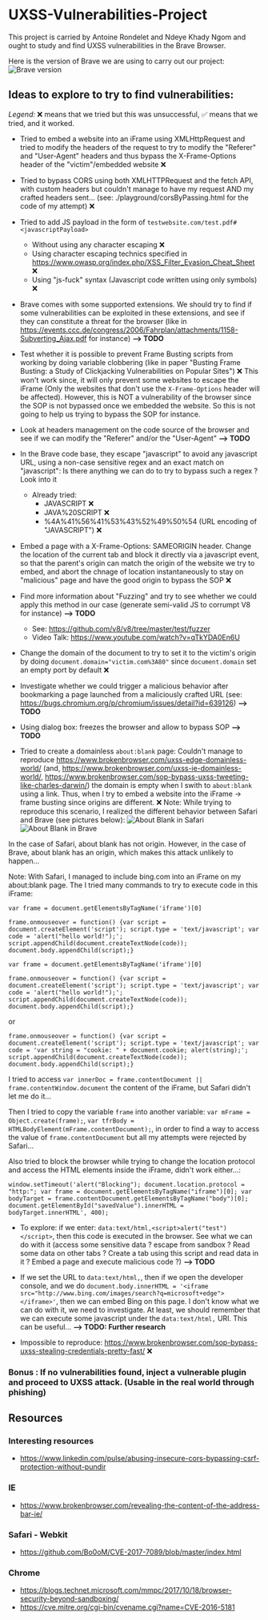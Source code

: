 # UXSS-Vulnerabilities-Project
This project is carried by Antoine Rondelet and Ndeye Khady Ngom and ought to study and find UXSS vulnerabilities in the Brave Browser.

Here is the version of Brave we are using to carry out our project:
![Brave version](.github/BraveVersion.png)

## Ideas to explore to try to find vulnerabilities:
*Legend:* :x: means that we tried but this was unsuccessful, :white_check_mark: means that we tried, and it worked.

- Tried to embed a website into an iFrame using XMLHttpRequest and tried to modify the headers of the request to try to modify the "Referer" and "User-Agent" headers and thus bypass the X-Frame-Options header of the "victim"/embedded website :x:

- Tried to bypass CORS using both XMLHTTPRequest and the fetch API, with custom headers but couldn't manage to have my request AND my crafted headers sent... (see: ./playground/corsByPassing.html for the code of my attempt) :x:

- Tried to add JS payload in the form of `testwebsite.com/test.pdf#<javascriptPayload>`
  - Without using any character escaping :x:
  - Using character escaping technics specified in https://www.owasp.org/index.php/XSS_Filter_Evasion_Cheat_Sheet :x:
  - Using "js-fuck" syntax (Javascript code written using only symbols) :x:

- Brave comes with some supported extensions. We should try to find if some vulnerabilities can be exploited in these extensions, and see if they can constitute a threat for the browser (like in https://events.ccc.de/congress/2006/Fahrplan/attachments/1158-Subverting_Ajax.pdf for instance) **--> TODO**

- Test whether it is possible to prevent Frame Busting scripts from working by doing variable clobbering (like in paper "Busting Frame Busting:
a Study of Clickjacking Vulnerabilities on Popular Sites") :x: This won't work since, it will only prevent some websites to escape the iFrame (Only the websites that don't use the `X-Frame-Options` header will be affected). However, this is NOT a vulnerability of the browser since the SOP is not bypassed once we embedded the website. So this is not going to help us trying to bypass the SOP for instance.

- Look at headers management on the code source of the browser and see if we can modify the "Referer" and/or the "User-Agent" **--> TODO**

- In the Brave code base, they escape "javascript" to avoid any javascript URL, using a non-case sensitive regex and an exact match on "javascript": Is there anything we can do to try to bypass such a regex ? Look into it
  - Already tried:
    - JAVASCRIPT :x:
    - JAVA%20SCRIPT :x:
    - %4A%41%56%41%53%43%52%49%50%54 (URL encoding of "JAVASCRIPT") :x:

- Embed a page with a X-Frame-Options: SAMEORIGIN header. Change the location of the current tab and block it directly via a javascript event, so that the parent's origin can match the origin of the website we try to embed, and abort the chnage of location instantaneously to stay on "malicious" page and have the good origin to bypass the SOP :x:

- Find more information about "Fuzzing" and try to see whether we could apply this method in our case (generate semi-valid JS to corrumpt V8 for instance) **--> TODO**
  - See: https://github.com/v8/v8/tree/master/test/fuzzer
  - Video Talk: https://www.youtube.com/watch?v=qTkYDA0En6U

- Change the domain of the document to try to set it to the victim's origin by doing `document.domain="victim.com%3A80"` since `document.domain` set an empty port by default :x:

- Investigate whether we could trigger a malicious behavior after bookmarking a page launched from a maliciously crafted URL (see: https://bugs.chromium.org/p/chromium/issues/detail?id=639126) **--> TODO**

- Using dialog box: freezes the browser and allow to bypass SOP **--> TODO**

- Tried to create a domainless `about:blank` page: Couldn't manage to reproduce https://www.brokenbrowser.com/uxss-edge-domainless-world/ (and, https://www.brokenbrowser.com/uxss-ie-domainless-world/, https://www.brokenbrowser.com/sop-bypass-uxss-tweeting-like-charles-darwin/) the domain is empty when I swith to `about:blank` using a link. Thus, when I try to embed a website into the iFrame -> frame busting since origins are different. :x:
Note: While trying to reproduce this scenario, I realized the different behavior between Safari and Brave (see pictures below):
![About Blank in Safari](.github/AboutBlankSafari.png)
![About Blank in Brave](.github/AboutBlankBrave.png)

In the case of Safari, about blank has not origin. However, in the case of Brave, about blank has an origin, which makes this attack unlikely to happen...

Note: With Safari, I managed to include bing.com into an iFrame on my about:blank page. The I tried many commands to try to execute code in this iFrame:
```
var frame = document.getElementsByTagName('iframe')[0]

frame.onmouseover = function() {var script = document.createElement('script'); script.type = 'text/javascript'; var code = 'alert("hello world!");'; script.appendChild(document.createTextNode(code)); document.body.appendChild(script);}
```

```
var frame = document.getElementsByTagName('iframe')[0]

frame.onmouseover = function() {var script = document.createElement('script'); script.type = 'text/javascript'; var code = 'alert("hello world!");'; script.appendChild(document.createTextNode(code)); document.body.appendChild(script);}
```

or

```
frame.onmouseover = function() {var script = document.createElement('script'); script.type = 'text/javascript'; var code = 'var string = "cookie: " + document.cookie; alert(string);'; script.appendChild(document.createTextNode(code)); document.body.appendChild(script);}
```

I tried to access `var innerDoc = frame.contentDocument || frame.contentWindow.document` the content of the iFrame, but Safari didn't let me do it...

Then I tried to copy the variable `frame` into another variable: `var mFrame = Object.create(frame);`, `var tfrBody = HTMLBodyElement(mFrame.contentDocument);`, in order to find a way to access the value of `frame.contentDocument` but all my attempts were rejected by Safari...

Also tried to block the browser while trying to change the location protocol and access the HTML elements inside the iFrame, didn't work either...:
```
window.setTimeout('alert("Blocking"); document.location.protocol = "http:"; var frame = document.getElementsByTagName("iframe")[0]; var bodyTarget = frame.contentDocument.getElementsByTagName("body")[0]; document.getElementById("savedValue").innerHTML = bodyTarget.innerHTML', 400);
```

- To explore: if we enter: `data:text/html,<script>alert("test")</script>`, then this code is executed in the browser. See what we can do with it (access some sensitive data ? escape from sandbox ? Read some data on other tabs ? Create a tab using this script and read data in it ? Embed a page and execute malicious code ?) **--> TODO**

- If we set the URL to `data:text/html,`, then if we open the developer console, and we do `document.body.innerHTML = '<iframe src="http://www.bing.com/images/search?q=microsoft+edge"></iframe>'`, then we can embed Bing on this page. I don't know what we can do with it, we need to investigate. At least, we should remember that we can execute some javascript under the `data:text/html,` URI. This can be useful... **--> TODO: Further research**

- Impossible to reproduce: https://www.brokenbrowser.com/sop-bypass-uxss-stealing-credentials-pretty-fast/ :x:


### Bonus : If no vulnerabilities found, inject a vulnerable plugin and proceed to UXSS attack. (Usable in the real world through phishing)

## Resources

### Interesting resources

- https://www.linkedin.com/pulse/abusing-insecure-cors-bypassing-csrf-protection-without-pundir

### IE

- https://www.brokenbrowser.com/revealing-the-content-of-the-address-bar-ie/

### Safari - Webkit

- https://github.com/Bo0oM/CVE-2017-7089/blob/master/index.html

### Chrome

- https://blogs.technet.microsoft.com/mmpc/2017/10/18/browser-security-beyond-sandboxing/
- https://cve.mitre.org/cgi-bin/cvename.cgi?name=CVE-2016-5181

